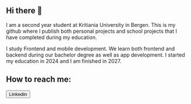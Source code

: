 ## Hi there 👋
I am a second year student at Kritiania University in Bergen. This is my github where I publish both personal projects and school projects that I have completed during my education. 

I study Frontend and mobile development. We learn both frontend and backend during our bachelor degree as well as app development. 
I started my education in 2024 and I am finished in 2027. 

## How to reach me: 

<a href = https://www.linkedin.com/in/merethe-hjertenes-a53895146/>
<button>
Linkedin</button>
</a>

<!--
**merethehje/merethehje** is a ✨ _special_ ✨ repository because its `README.md` (this file) appears on your GitHub profile.

Here are some ideas to get you started:

- 🔭 I’m currently working on ...
- 🌱 I’m currently learning ...
- 👯 I’m looking to collaborate on ...
- 🤔 I’m looking for help with ...
- 💬 Ask me about ...
- 📫 How to reach me: ...
- 😄 Pronouns: ...
- ⚡ Fun fact: ...
-->
